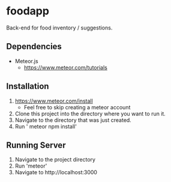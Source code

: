 # foodapp
Back-end for food inventory / suggestions.

## Dependencies
* Meteor.js
	* https://www.meteor.com/tutorials

## Installation
1. https://www.meteor.com/install
	* Feel free to skip creating a meteor account
2. Clone this project into the directory where you want to run it.
3. Navigate to the directory that was just created.
4. Run ' meteor npm install'

## Running Server
1. Navigate to the project directory
2. Run 'meteor'
3. Navigate to http://localhost:3000
